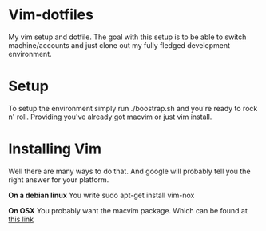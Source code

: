Vim-dotfiles
============
My vim setup and dotfile. The goal with this setup is to be able to switch machine/accounts and just clone out my fully fledged development environment.

Setup
=====
To setup the environment simply run ./boostrap.sh and you're ready to rock n' roll. Providing you've already got macvim or just vim install.

Installing Vim
==============
Well there are many ways to do that. And google will probably tell you the right answer for your platform.

__On a debian linux__
You write
    sudo apt-get install vim-nox

__On OSX__ 
You probably want the macvim package. Which can be found at [this link](http://code.google.com/p/macvim/)
